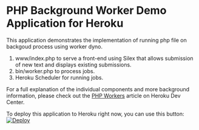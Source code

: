 # PHP Background Worker Demo Application for Heroku

This application demonstrates the implementation of running php file on backgoud process using worker dyno.
1) www/index.php to serve a front-end using Silex that allows submission of new text and displays existing submissions.
2) bin/worker.php to process jobs.
3) Heroku Scheduler for running jobs.

For a full explanation of the individual components and more background information, please check out the [PHP Workers](https://devcenter.heroku.com/articles/php-workers) article on Heroku Dev Center.

To deploy this application to Heroku right now, you can use this button:
[![Deploy](https://www.herokucdn.com/deploy/button.png)](https://github.com/technomile/Heroku-PHP-Worker-Demo)